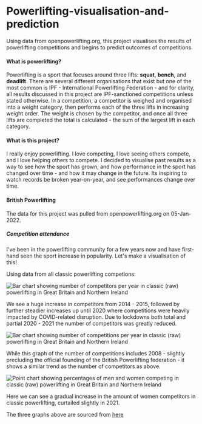 # Powerlifting-visualisation-and-prediction
Using data from openpowerlifting.org, this project visualises the results of powerlifting competitions and begins to predict outcomes of competitions.

#### What is powerlifting?
Powerlifting is a sport that focuses around three lifts: <b>squat</b>, <b>bench</b>, and <b>deadlift</b>. There are several different organisations that exist but one of the most common is IPF - International Powerlifting Federation - and for clarity, all results discussed in this project are IPF-sanctioned competitions unless stated otherwise.
In a competition, a competitor is weighed and organised into a weight category, then performs each of the three lifts in increasing weight order. The weight is chosen by the competitor, and once all three lifts are completed the total is calculated - the sum of the largest lift in each category.

#### What is this project?
I really enjoy powerlifting. I love competing, I love seeing others compete, and I love helping others to compete. I decided to visualise past results as a way to see how the sport has grown, and how performance in the sport has changed over time - and how it may change in the future. Its inspiring to watch records be broken year-on-year, and see performances change over time.

#### British Powerlifting

The data for this project was pulled from openpowerlifting.org on 05-Jan-2022.

##### Competition attendance
I've been in the powerlifting community for a few years now and have first-hand seen the sport increase in popularity. Let's make a visualisation of this!

Using data from all classic powerlifting competions:

![Bar chart showing number of competitors per year in classic (raw) powerlifting in Great Britain and Northern Ireland](https://github.com/lion-star-gold/Powerlifting-visualisation-and-prediction/blob/main/visualisations/Competitors%20in%20BP%20and%20subdivisions.png?raw=true)

We see a huge increase in competitors from 2014 - 2015, followed by further steadier increases up until 2020 where competitions were heavily impacted by COVID-related disruption. Due to lockdowns both total and partial 2020 - 2021 the number of competitors was greatly reduced.

![Bar chart showing number of competitions per year in classic (raw) powerlifting in Great Britain and Northern Ireland](https://user-images.githubusercontent.com/23198950/167123481-c6a5b509-56f0-4572-949a-dd6e20f8b122.png)

While this graph of the number of competitions includes 2008 - slightly precluding the official founding of the British Powerlifting federation - it shows a similar trend as the number of competitors as above.

![Point chart showing percentages of men and women competing in classic (raw) powerlifting in Great Britain and Northern Ireland](https://user-images.githubusercontent.com/23198950/167123739-fe867350-266c-4a97-bf42-cc7dbeea048f.png)

Here we can see a gradual increase in the amount of women competitors in classic powerlifting, curtailed slightly in 2021.

The three graphs above are sourced from [here](https://github.com/lion-star-gold/Powerlifting-visualisation-and-prediction/blob/main/BP%20visualisations%20-%20all%20comp%20participation.ipynb)
